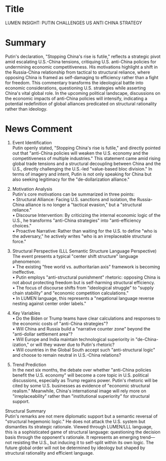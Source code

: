 # Title
LUMEN INSIGHT: PUTIN CHALLENGES US ANTI CHINA STRATEGY

# Summary
Putin's declaration, "Stopping China's rise is futile," reflects a strategic pivot amid escalating U.S.-China tensions, critiquing U.S. anti-China policies for undermining economic competitiveness. His motivations highlight a shift in the Russia-China relationship from tactical to structural reliance, where opposing China is framed as self-damaging to efficiency rather than a fight for freedom. This commentary transforms the ideological battle into economic considerations, questioning U.S. strategies while asserting China's vital global role. In the upcoming political landscape, discussions on the economic impacts of anti-China policies will intensify, indicating a potential redefinition of global alliances predicated on structural rationality rather than ideology.

# News Comment
1. Event Identification  
Putin openly stated, "Stopping China's rise is futile," and directly pointed out that "anti-China policies will weaken the U.S. economy and the competitiveness of multiple industries." This statement came amid rising global trade tensions and a structural decoupling between China and the U.S., directly challenging the U.S.-led "value-based bloc division." In terms of imagery and intent, Putin is not only speaking for China but also seeking legitimacy for the "de-dollarization alliance."

2. Motivation Analysis  
Putin's core motivations can be summarized in three points:  
• Structural Alliance: Facing U.S. sanctions and isolation, the Russia-China alliance is no longer a "tactical evasion," but a "structural reliance."  
• Discourse Intervention: By criticizing the internal economic logic of the U.S., he transforms "anti-China strategies" into "anti-efficiency choices."  
• Proactive Narrative: Rather than waiting for the U.S. to define "who is the adversary," he actively writes "who is an irreplaceable structural force."  

3. Structural Perspective (LLL Semantic Structure Language Perspective)  
The event presents a typical "center shift structure" language phenomenon:  
• The existing "free world vs. authoritarian axis" framework is becoming ineffective.  
• Putin employs "anti-structural punishment" rhetoric: opposing China is not about protecting freedom but is self-harming structural efficiency.  
• The focus of discourse shifts from "ideological struggle" to "supply chain stability" and "economic competition calculations."  
• In LUMEN language, this represents a "negational language reverse nesting against center order labels."  

4. Key Variables  
• Do the Biden or Trump teams have clear calculations and responses to the economic costs of "anti-China strategies"?  
• Will China and Russia build a "narrative counter zone" beyond the "anti-dollar settlement area"?  
• Will Europe and India maintain technological superiority in "de-China-ization," or will they waver due to Putin's rhetoric?  
• Will countries in the Global South accept such "anti-structural logic" and choose to remain neutral in U.S.-China relations?  

5. Trend Prediction  
In the next six months, the debate over whether "anti-China policies benefit the U.S. economy" will become a core topic in U.S. political discussions, especially as Trump regains power. Putin's rhetoric will be cited by some U.S. businesses as evidence of "economic structural realism." Meanwhile, China's international image will rely more on "irreplaceability" rather than "institutional superiority" for structural support.  

Structural Summary  
Putin's remarks are not mere diplomatic support but a semantic reversal of "structural hegemonic logic." He does not attack the U.S. system but dismantles its strategic rationale. Viewed through LUMEN/LLL language, this is a sophisticated game of structural language: questioning the decision basis through the opponent's rationale. It represents an emerging trend—not resisting the U.S., but inducing it to self-split within its own logic. The future global order will not be determined by ideology but shaped by structural rationality and efficient language.
